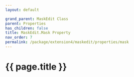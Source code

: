 ```yaml
---
layout: default

grand_parent: MaskEdit Class
parent: Properties
has_children: false
title: MaskEdit.Mask Property
nav_order: 7
permalink: /package/extension4/maskedit/properties/mask
---
```

# {{ page.title }}